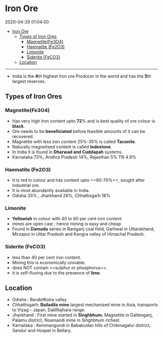 # Iron Ore

2020-04-29 01:04:00

- [Iron Ore](#iron-ore)
  - [Types of Iron Ores](#types-of-iron-ores)
    - [Magnetite(Fe3O4)](#magnetitefe3o4)
    - [Haematite (Fe2O3)](#haematite-fe2o3)
    - [Limonite](#limonite)
    - [Siderite (FeCO3)](#siderite-feco3)
  - [Location](#location)

---
- India is the **4**th highest Iron ore Producer in the world and has the **5**th largest reserves.

## Types of Iron Ores

### Magnetite(Fe3O4)

- Has very high Iron content upto **72**% and is best quality of ore colour is **black**.
- Ore needs to be **beneficiated** before feasible amounts of it can be recovered.
- Magnetite with less iron content 25%-35% is called **Taconite**.
- Naturally magnetised content is called **lodestone**.
- In India it is found in **Dharwad and Cuddapah** systems.
- Karnataka 73%, Andhra Pradesh 14%, Rajasthan 5% TN 4.9%

### Haematite (Fe2O3)

- It is red in colour and has content upto ==60-70%==, sought after industrial ore.
- It is most abundantly available in India.
- Odisha 33% , Jharkhand 26%, Chhattisgarh 18%

### Limonite

- **Yellowish** in colour with 40 to 60 per cent iron content
- mines are open cast ; hence mining is easy and cheap
- Found in **Damuda** series in Raniganj coal field, Garhwal in Uttarakhand, Mirzapur in Uttar Pradesh and Kangra valley of Himachal Pradesh.

### Siderite (FeCO3)

- less than 40 per cent iron content.
- Mining this is economically unviable.
- does NOT contain ==sulphur or phosphorus==.
- it is self-fluxing due to the presence of **lime**.

## Location

- Odisha : BarabilKoira valley
- Chhattisgarh: **Bailadila mine** largest mechanised mine in Asia, transports to Vizag - Japan, DalliRajhara range.
- Jharkhand : First mine started in **Singhbhum**, Magnetite in Daltenganj, Palamu district, Noamandi mine in Singhbhum richest.
- Karnataka : Kemmangundi in Bababudan hills of Chikmagalur district, Sandur and Hospet in Bellary.
